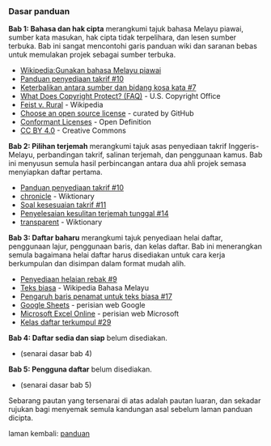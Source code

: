 ---
---

### Dasar panduan

**Bab 1: Bahasa dan hak cipta** merangkumi tajuk bahasa
Melayu piawai, sumber kata masukan, hak cipta tidak
terpelihara, dan lesen sumber terbuka. Bab ini sangat
mencontohi garis panduan wiki dan saranan bebas untuk
memulakan projek sebagai sumber terbuka.

* [Wikipedia:Gunakan bahasa Melayu piawai][a]
* [Panduan penyediaan takrif #10][#10]
* [Keterbalikan antara sumber dan bidang kosa kata #7][#7]
* [What Does Copyright Protect? (FAQ)][b] - U.S. Copyright
Office
* [Feist v. Rural][c] - Wikipedia
* [Choose an open source license][d] - curated by GitHub
* [Conformant Licenses][e] - Open Definition
* [CC BY 4.0][f] - Creative Commons

**Bab 2: Pilihan terjemah** merangkumi tajuk asas penyediaan
takrif Inggeris-Melayu, perbandingan takrif, salinan
terjemah, dan penggunaan kamus. Bab ini menyusun semula
hasil perbincangan antara dua ahli projek semasa menyiapkan
daftar pertama.

* [Panduan penyediaan takrif #10][#10]
* [chronicle][g] - Wiktionary
* [Soal kesesuaian takrif #11][#11]
* [Penyelesaian kesulitan terjemah tunggal #14][#14]
* [transparent][h] - Wiktionary

**Bab 3: Daftar baharu** merangkumi tajuk penyediaan helai
daftar, penggunaan lajur, penggunaan baris, dan kelas
daftar. Bab ini menerangkan semula bagaimana helai daftar
harus disediakan untuk cara kerja berkumpulan dan disimpan
dalam format mudah alih.

* [Penyediaan helaian rebak #9][#9]
* [Teks biasa][i] - Wikipedia Bahasa Melayu
* [Pengaruh baris penamat untuk teks biasa #17][#17]
* [Google Sheets][j] - perisian web Google
* [Microsoft Excel Online][k] - perisian web Microsoft
* [Kelas daftar terkumpul #29][#29]

**Bab 4: Daftar sedia dan siap** belum disediakan.

* (senarai dasar bab 4)

**Bab 5: Pengguna daftar** belum disediakan.

* (senarai dasar bab 5)

Sebarang pautan yang tersenarai di atas adalah pautan
luaran, dan sekadar rujukan bagi menyemak semula kandungan
asal sebelum laman panduan dicipta.

laman kembali: [panduan][0]

  [0]: ../index.md
  [a]: https://ms.wikipedia.org/wiki/Wikipedia:Gunakan_bahasa_Melayu_piawai
  [b]: https://www.copyright.gov/help/faq/faq-protect.html
  [c]: https://en.wikipedia.org/wiki/Feist_v._Rural
  [d]: https://choosealicense.com/
  [e]: https://opendefinition.org/licenses/
  [f]: https://creativecommons.org/licenses/by/4.0/
  [g]: https://en.wiktionary.org/wiki/chronicle
  [h]: https://en.wiktionary.org/wiki/transparent
  [i]: https://ms.wikipedia.org/wiki/Teks_biasa
  [j]: https://docs.google.com/spreadsheets/
  [k]: https://office.live.com/start/Excel.aspx
  [#7]: https://github.com/kmubiin/suaikata/issues/7
  [#9]: https://github.com/kmubiin/suaikata/issues/9
  [#10]: https://github.com/kmubiin/suaikata/issues/10
  [#11]: https://github.com/kmubiin/suaikata/issues/11
  [#14]: https://github.com/kmubiin/suaikata/issues/14
  [#17]: https://github.com/kmubiin/suaikata/issues/17
  [#29]: https://github.com/kmubiin/suaikata/issues/29
